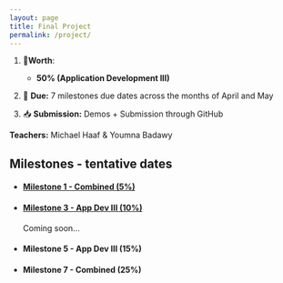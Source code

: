 ```yaml
---
layout: page
title: Final Project
permalink: /project/
---
```


1. 📝**Worth**: 

   - **50% (Application Development III)**

2. 📅 **Due:** 7 milestones due dates across the months of April and May

3. 📥 **Submission:** Demos + Submission through GitHub

**Teachers:** Michael Haaf & Youmna Badawy

## Milestones - tentative dates

- #### [Milestone 1 - Combined (5%)](./milestone1)

- #### [Milestone 3 - App Dev III (10%) ](./milestone3)

  Coming soon...

- #### Milestone 5 - App Dev III (15%) 

- #### Milestone 7 - Combined  (25%)

  
